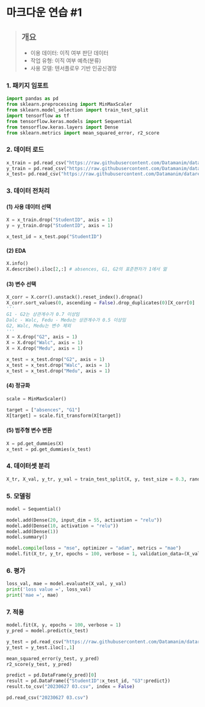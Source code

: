 # 마크다운 연습 #1

> ## 개요
> * 이용 데이터: 이직 여부 판단 데이터
> * 작업 유형: 이직 여부 예측(분류)
> * 사용 모델: 텐서플로우 기반 인공신경망

### 1. 패키지 임포트
```python
import pandas as pd
from sklearn.preprocessing import MinMaxScaler
from sklearn.model_selection import train_test_split
import tensorflow as tf
from tensorflow.keras.models import Sequential
from tensorflow.keras.layers import Dense
from sklearn.metrics import mean_squared_error, r2_score
```

### 2. 데이터 로드
```python
x_train = pd.read_csv("https://raw.githubusercontent.com/Datamanim/datarepo/main/studentscore/X_train.csv")
y_train = pd.read_csv("https://raw.githubusercontent.com/Datamanim/datarepo/main/studentscore/y_train.csv")
x_test= pd.read_csv("https://raw.githubusercontent.com/Datamanim/datarepo/main/studentscore/X_test.csv")
```

### 3. 데이터 전처리
#### (1) 사용 데이터 선택
```python
X = x_train.drop("StudentID", axis = 1)
y = y_train.drop("StudentID", axis = 1)

x_test_id = x_test.pop("StudentID")
```

#### (2) EDA
```python
X.info()
X.describe().iloc[2,:] # absences, G1, G2의 표준편차가 1에서 멂
```

#### (3) 변수 선택
```python
X_corr = X.corr().unstack().reset_index().dropna()
X_corr.sort_values(0, ascending = False).drop_duplicates(0)[X_corr[0] != 1].head(5).reset_index(drop = True)
'''
G1 - G2는 상관계수가 0.7 이상임
Dalc - Walc, Fedu - Medu는 상관계수가 0.5 이상임
G2, Walc, Medu는 변수 제외
'''
X = X.drop("G2", axis = 1)
X = X.drop("Walc", axis = 1)
X = X.drop("Medu", axis = 1)

x_test = x_test.drop("G2", axis = 1)
x_test = x_test.drop("Walc", axis = 1)
x_test = x_test.drop("Medu", axis = 1)
```

#### (4) 정규화
```python
scale = MinMaxScaler()

target = ["absences", "G1"]
X[target] = scale.fit_transform(X[target])
```

#### (5) 범주형 변수 변환
```python
X = pd.get_dummies(X)
x_test = pd.get_dummies(x_test)
```

### 4. 데이터셋 분리
```python
X_tr, X_val, y_tr, y_val = train_test_split(X, y, test_size = 0.3, random_state = 333)
```

### 5. 모델링
```python
model = Sequential()

model.add(Dense(20, input_dim = 55, activation = "relu"))
model.add(Dense(10, activation = "relu"))
model.add(Dense(1))
model.summary()

model.compile(loss = "mse", optimizer = "adam", metrics = "mae")
model.fit(X_tr, y_tr, epochs = 100, verbose = 1, validation_data=(X_val, y_val))
```

### 6. 평가
```python
loss_val, mae = model.evaluate(X_val, y_val)
print('loss value =', loss_val)
print('mae =', mae)
```


### 7. 적용
```python
model.fit(X, y, epochs = 100, verbose = 1)
y_pred = model.predict(x_test)

y_test = pd.read_csv("https://raw.githubusercontent.com/Datamanim/datarepo/main/studentscore/y_test.csv")
y_test = y_test.iloc[:,1]

mean_squared_error(y_test, y_pred)
r2_score(y_test, y_pred)

predict = pd.DataFrame(y_pred)[0]
result = pd.DataFrame({"StudentID":x_test_id, "G3":predict})
result.to_csv("20230627 03.csv", index = False)

pd.read_csv("20230627 03.csv")
```
